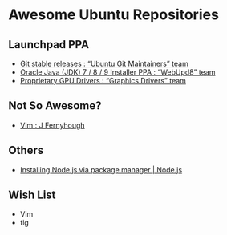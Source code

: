 # Awesome Ubuntu Repositories

## Launchpad PPA

- [Git stable releases : “Ubuntu Git Maintainers” team]( https://launchpad.net/~git-core/+archive/ubuntu/ppa )
- [Oracle Java (JDK) 7 / 8 / 9 Installer PPA : “WebUpd8” team]( https://launchpad.net/~webupd8team/+archive/ubuntu/java )
- [Proprietary GPU Drivers : “Graphics Drivers” team]( https://launchpad.net/~graphics-drivers/+archive/ubuntu/ppa )

## Not So Awesome?

- [Vim : J Fernyhough]( https://launchpad.net/~jonathonf/+archive/ubuntu/vim )

## Others

- [Installing Node.js via package manager | Node.js]( https://nodejs.org/en/download/package-manager/#debian-and-ubuntu-based-linux-distributions )

## Wish List

- Vim
- tig

